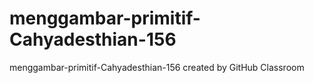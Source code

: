 # menggambar-primitif-Cahyadesthian-156
menggambar-primitif-Cahyadesthian-156 created by GitHub Classroom
